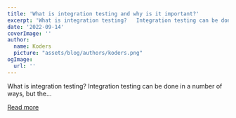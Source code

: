 ```yaml
---
title: 'What is integration testing and why is it important?'
excerpt: 'What is integration testing?   Integration testing can be done in a number of ways, but the...'
date: '2022-09-14'
coverImage: ''
author:
  name: Koders
  picture: "assets/blog/authors/koders.png"
ogImage:
  url: ''
---
```


What is integration testing?   Integration testing can be done in a number of ways, but the...

[Read more](https://dev.to/roy8/what-is-integration-testing-and-why-is-it-important-39gl)
